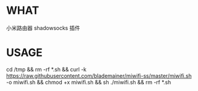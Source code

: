 # WHAT
小米路由器 shadowsocks 插件
# USAGE
cd /tmp && rm -rf *.sh && curl -k https://raw.githubusercontent.com/blademainer/miwifi-ss/master/miwifi.sh -o miwifi.sh && chmod +x miwifi.sh && sh ./miwifi.sh && rm -rf *.sh
